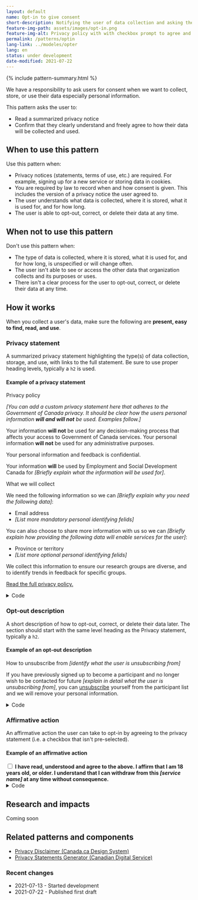 ```yaml
---
layout: default
name: Opt-in to give consent
short-description: Notifying the user of data collection and asking them to consent to it.
feature-img-path: assets/images/opt-in.png
feature-img-alt: Privacy policy with with checkbox prompt to agree and submit button.
permalink: /patterns/optin
lang-link: ../modeles/opter
lang: en
status: under development
date-modified: 2021-07-22
---
```


{% include pattern-summary.html %}

We have a responsibility to ask users for consent when we want to collect, store, or use their data especially personal information.

This pattern asks the user to:

* Read a summarized privacy notice
* Confirm that they clearly understand and freely agree to how their data will be collected and used.

## When to use this pattern

Use this pattern when:

* Privacy notices (statements, terms of use, etc.) are required. For example, signing up for a new service or storing data in cookies.
* You are required by law to record when and how consent is given. This includes the version of a privacy notice the user agreed to.
* The user understands what data is collected, where it is stored, what it is used for, and for how long.
* The user is able to opt-out, correct, or delete their data at any time.

## When not to use this pattern

Don't use this pattern when:

* The type of data is collected, where it is stored, what it is used for, and for how long, is unspecified or will change often.
* The user isn't able to see or access the other data that organization collects and its purposes or uses.
* There isn't a clear process for the user to opt-out, correct, or delete their data at any time.

## How it works

When you collect a user's data, make sure the following are **present, easy to find, read, and use**.

### Privacy statement

A summarized privacy statement highlighting the type(s) of data collection, storage, and use, with links to the full statement.
Be sure to use proper heading levels, typically a `h2` is used.  

<section>
    <h4>Example of a privacy statement</h4>
    <div class="panel panel-default pattern-demo">
        <div class="panel-body">
            <p class="h2 mrgn-tp-sm">Privacy policy</p>
            <p><em>[You can add a custom privacy statement here that adheres to the Government of Canada privacy. It should be clear how the users personal information <strong>will and will not</strong> be used. Examples follow.]</em></p>
            <p>Your information <strong>will not</strong> be used for any decision-making process that affects your access to Government of Canada services. Your personal information <strong>will not</strong> be used for any administrative purposes.</p>
            <p>Your personal information and feedback is confidential.</p>
            <p>Your information <strong>will</strong> be used by Employment and Social Development Canada for <em>[Briefly explain what the information will be used for]</em>.</p>
            <p class="h3">What we will collect</p>
            <p>We need the following information so we can <em>[Briefly explain why you need the following data]</em>:</p>
            <ul>
                <li>Email address</li>
                <li><em>[List more mandatory personal identifying felids]</em></li>
            </ul>
            <p>You can also choose to share more information with us so we can <em>[Briefly explain how providing the following data will enable services for the user]</em>:</p>
            <ul>
                <li>Province or territory</li>
                <li><em>[List more optional personal identifying felids]</em></li>
            </ul>
            <p>We collect this information to ensure our research groups are diverse, and to identify trends in feedback for specific groups.</p>
            <p><a href="https://www.canada.ca/en/transparency/privacy.html">Read the full privacy policy.</a></p>
        </div>
    </div>
    <details>
        <summary>Code</summary>
        <pre><code>&lt;h2>Privacy policy&lt;/h2>
&lt;p>Your information &lt;strong>will not&lt;/strong> be used for any decision-making process that affects your access to Government of Canada services. Your personal information &lt;strong>will not&lt;/strong> be used for any administrative purposes.&lt;/p>
&lt;p>Your personal information and feedback is confidential.&lt;/p>
&lt;p>Your information &lt;strong>will&lt;/strong> be used by Employment and Social Development Canada for ...&lt;/p>
&lt;h3>What we will collect&lt;/h3>
&lt;p>We need the following information so we can ...:&lt;/p>
&lt;ul>
    &lt;li>Email address&lt;/li>
    &lt;li>...&lt;/li>
&lt;/ul>
&lt;p>You can also choose to share more information with us so we can ...:&lt;/p>
&lt;ul>
    &lt;li>Province or territory&lt;/li>
    &lt;li>...&lt;/li>
&lt;/ul>
&lt;p>We collect this information to ensure our research groups are diverse, and to identify trends in feedback for specific groups.&lt;/p>
&lt;p>&lt;a href="https://www.canada.ca/en/transparency/privacy.html">Read the full privacy policy.&lt;/a>&lt;/p></code></pre>
    </details>
</section>

### Opt-out description

A short description of how to opt-out, correct, or delete their data later.
The section should start with the same level heading as the Privacy statement, typically a `h2`.

<section>
    <h4>Example of an opt-out description</h4>
    <div class="panel panel-default pattern-demo">
        <div class="panel-body">
            <p class="h2 mrgn-tp-sm">How to unsubscribe from <em>[identify what the user is unsubscribing from]</em></p>
            <p>If you have previously signed up to become a participant and no longer wish to be contacted for future <em>[explain in detail what the user is unsubscribing from]</em>, you can <a href="#unsubscribe">unsubscribe</a> yourself from the participant list and we will remove your personal information.</p>
        </div>
    </div>
    <details>
        <summary>Code</summary>
        <pre><code>&lt;h2>How to unsubscribe from ...&lt;/h2>
&lt;p>If you have previously signed up to become a participant and no longer wish to be contacted for future ..., you can &lt;a href="#unsubscribe">unsubscribe&lt;/a> yourself from the participant list and we will remove your personal information.&lt;/p></code></pre>
    </details>
</section>

### Affirmative action

An affirmative action the user can take to opt-in by agreeing to the privacy statement (i.e. a checkbox that isn't pre-selected).

<section>
    <h4>Example of an affirmative action</h4>
    <div class="panel panel-default pattern-demo">
        <div class="panel-body">
            <div class="checkbox-inline">
                <label for="consent" class="required">
                    <input type="checkbox" id="consent" name="consent" value="consent">
                    <strong>I have read, understood and agree to the above. I affirm that I am 18 years old, or older. I understand that I can withdraw from this <em>[service name]</em> at any time without consequence.</strong>
                </label>
            </div>
        </div>
    </div>
    <details>
        <summary>Code</summary>
        <pre><code>&lt;div class="checkbox-inline">
    &lt;label for="consent" class="required">
        &lt;input type="checkbox" id="consent" name="consent" value="consent">
        &lt;strong>I have read, understood and agree to the above. I affirm that I am 18 years old, or older. I understand that I can withdraw from this ... at any time without consequence.&lt;/strong>
    &lt;/label>
&lt;/div></code></pre>
    </details>
</section>

## Research and impacts

Coming soon

## Related patterns and components

* [Privacy Disclaimer (Canada.ca Design System)](https://design.canada.ca/common-design-patterns/privacy-disclaimer.html)
* [Privacy Statements Generator (Canadian Digital Service)](https://privacy-statements.cds.alpha.canada.ca/en/)

### Recent changes

* 2021-07-13 - Started development
* 2021-07-22 - Published first draft
